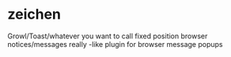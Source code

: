 zeichen
=======

Growl/Toast/whatever you want to call fixed position browser notices/messages really -like plugin for browser message popups 

